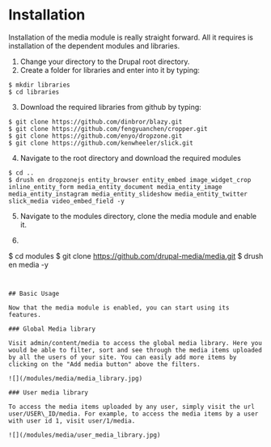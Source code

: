 # Installation

Installation of the media module is really straight forward. All it requires is installation of the dependent modules and libraries. 

1. Change your directory to the Drupal root directory.
2. Create a folder for libraries and enter into it by typing:
  ```
  $ mkdir libraries
  $ cd libraries
  ```

3. Download the required libraries from github by typing:

  ```
  $ git clone https://github.com/dinbror/blazy.git
  $ git clone https://github.com/fengyuanchen/cropper.git
  $ git clone https://github.com/enyo/dropzone.git
  $ git clone https://github.com/kenwheeler/slick.git
  ```

4. Navigate to the root directory and download the required modules
  ```
  $ cd ..
  $ drush en dropzonejs entity_browser entity_embed image_widget_crop inline_entity_form media_entity_document media_entity_image media_entity_instagram media_entity_slideshow media_entity_twitter slick_media video_embed_field -y  
  ```

5. Navigate to the modules directory, clone the media module and enable it.

6. ```
  $ cd modules
  $ git clone https://github.com/drupal-media/media.git
  $ drush en media -y
  ```


## Basic Usage

Now that the media module is enabled, you can start using its features.

### Global Media library

Visit admin/content/media to access the global media library. Here you would be able to filter, sort and see through the media items uploaded by all the users of your site. You can easily add more items by clicking on the "Add media button" above the filters.

![](/modules/media/media_library.jpg)

### User media library

To access the media items uploaded by any user, simply visit the url user/USER\_ID/media. For example, to access the media items by a user with user id 1, visit user/1/media.

![](/modules/media/user_media_library.jpg)





